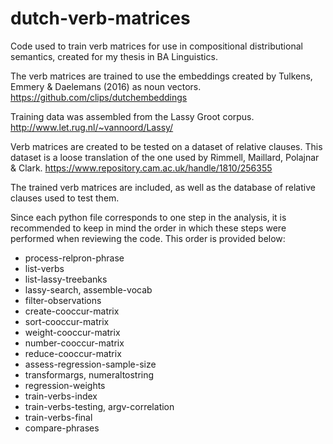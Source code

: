 # dutch-verb-matrices
Code used to train verb matrices for use in compositional distributional semantics, created for my thesis in BA Linguistics.

The verb matrices are trained to use the embeddings created by Tulkens, Emmery & Daelemans (2016) as noun vectors.
https://github.com/clips/dutchembeddings

Training data was assembled from the Lassy Groot corpus.
http://www.let.rug.nl/~vannoord/Lassy/

Verb matrices are created to be tested on a dataset of relative clauses. This dataset is a loose translation of the one used by Rimmell, Maillard, Polajnar & Clark.
https://www.repository.cam.ac.uk/handle/1810/256355

The trained verb matrices are included, as well as the database of relative clauses used to test them.

Since each python file corresponds to one step in the analysis, it is recommended to keep in mind the order in which these steps were performed when reviewing the code. This order is provided below:
  *  process-relpron-phrase
  *  list-verbs
  *  list-lassy-treebanks
  *  lassy-search, assemble-vocab
  *  filter-observations
  *  create-cooccur-matrix
  *  sort-cooccur-matrix
  *  weight-cooccur-matrix
  *  number-cooccur-matrix
  *  reduce-cooccur-matrix
  *  assess-regression-sample-size
  *  transformargs, numeraltostring
  *  regression-weights
  *  train-verbs-index
  *  train-verbs-testing, argv-correlation
  *  train-verbs-final
  *  compare-phrases
